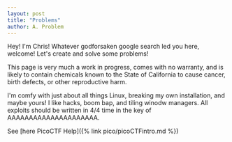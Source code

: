 ```yaml
---
layout: post
title: "Problems"
author: A. Problem
---
```


Hey! I'm Chris!
Whatever godforsaken google search led you here, welcome! Let's create and solve some problems!

This page is very much a work in progress, comes with no warranty, and is likely to contain chemicals known to the State of California to cause cancer, birth defects, or other reproductive harm.

I'm comfy with just about all things Linux, breaking my own installation, and maybe yours! I like hacks, boom bap, and tiling winodw managers.
All exploits should be written in 4/4 time in the key of AAAAAAAAAAAAAAAAAAAAA.

See [here PicoCTF Help]({% link pico/picoCTFintro.md %})
